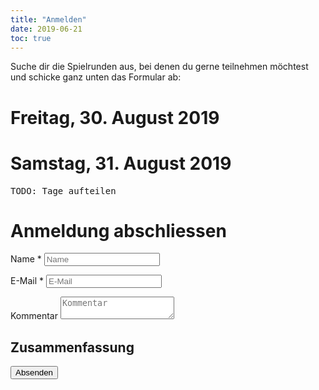 ```yaml
---
title: "Anmelden"
date: 2019-06-21
toc: true
---
```


Suche dir die Spielrunden aus, bei denen du gerne teilnehmen möchtest und schicke ganz unten das Formular ab:

<template id="i18n">
    <p data-id="friday" data-text="Freitag">-</p>
    <p data-id="saturday" data-text="Samstag">-</p>
    <!-- e.g. countryflags.com -->
    <p data-id="flag-url-DE" data-text="/graphics/germany-flag-small.png">-</p>
    <p data-id="flag-url-EN" data-text="/graphics/united-kingdom-flag-small.png">-</p>
</template>

<template id="round-template">
    <label data-id="container">
        <div class="round">
            <h1><span data-id="name"></span></h1>
            <p>Spielleiter: <span data-id="gm"></span></p>
            <p>Spielbeschreibung: <span data-id="game-description"></span></p>
            <p>Kampagnenbeschreibung: <span data-id="campaign-description"></span></p>
            <p>Sprache: <span data-id="lang"></span> <img height="10" data-id="lang-img"></p>
            <p>Tag/Zeit: <span data-id="day"></span> / <span data-id="from"></span> - <span data-id="to"></span></p>
            <p>Spieler Aktuell: <strong><span data-id="players-current"></span></strong> / Max: <span data-id="players-max"></span></p>
            <p class="hint c-btn"><span data-id="hint"></span></p>
            <input data-id="checkbox" type="checkbox">
        </div>
    </label>
</template>

<template id="summary-template">
    <p data-id="container">Name: <span data-id="name"></span> / Tag <span data-id="day"></span> / Von <span data-id="from"></span> / Bis <span data-id="to"></span></p>
</template>

# Freitag, 30. August 2019

<div id="c-rounds" class="u-bleed-out"></div>

# Samstag, 31. August 2019

<pre>TODO: Tage aufteilen</pre>

# Anmeldung abschliessen

<div class="c-form">
<form action="https://formsubmit.co/mail@rollenspieltag.ch" method="POST">
    <div>
        <p class="c-form--item c-form-field--text">
            <label for="name">Name *</label>
            <input name="name" id="name" type="text" placeholder="Name">
        </p>
        <p class="c-form--item c-form-field--text">
            <label for="email">E-Mail *</label>
            <input name="email" id="email" type="email" placeholder="E-Mail">
        </p>
        <p class="c-form--item c-form-field--text">
            <label for="comment">Kommentar</label>
            <textarea comment="message" id="comment" placeholder="Kommentar"></textarea>
        </p>

<h2>Zusammenfassung</h2>

<div id="summaries"></div>
        <input class="c-btn" type="submit" id="submit" value="Absenden">
        <input type="hidden" name="_next" value="http://localhost:1313/program_test/">
        <input type="hidden" name="_captcha" value="false">
    </div>
</form>
</div>



<script src="/scripts/rollenspieltage.js"></script>
<script>
'use strict';

async function main() {
    const registrations = await getRegistrations();

    const i18nMap = {};
    document.getElementById('i18n').content.querySelectorAll('*').forEach(child => {
        i18nMap[child.dataset.id] = child.dataset.text;
    });

    function translate(what) {
        return i18nMap[what];
    }

    async function submit() {
        const nameNode = document.getElementById('name');
        const emailNode = document.getElementById('email');
        const commentNode = document.getElementById('comment');
        const name = nameNode.value;
        const email = emailNode.value;
        const comment = commentNode.value;
        await submitRegistration(name, email, comment);
    }

    function showSummaries(event) {
        const summaryTemplateNode = document.getElementById('summary-template');
        const summariesNode = document.getElementById('summaries');
        const roundsNode = document.getElementById('c-rounds');
        const fragment = document.createDocumentFragment();
        forEachRound(registrations, (roundId, round, game, playersMax, playersCurrent) => {
            const roundNode = roundsNode.querySelector('[data-round-id="' + roundId + '"]');
            const checkboxNode = roundNode.querySelector('[data-id=checkbox]');
            const hintNode = roundNode.querySelector('[data-id=hint]');
            hintNode.innerText = checkboxNode.checked ? 'AUSGEWÄHLT' : 'AUSWÄHLEN'; // TODO do something useful here or remove it
            if(checkboxNode.checked === true) {
                const templateNode = summaryTemplateNode.content.cloneNode(true);
                templateNode.querySelector('[data-id=name]').innerText = game.name;
                templateNode.querySelector('[data-id=day]').innerText = translate(round.day);
                templateNode.querySelector('[data-id=from]').innerText = round.from;
                templateNode.querySelector('[data-id=to]').innerText = round.to;
                fragment.appendChild(templateNode);
            }
        });

        replaceWithFragment(summariesNode, fragment);
    }

    function showRounds() {
        const roundTemplateNode = document.getElementById('round-template');
        const roundsNode = document.getElementById('c-rounds');
        const fragment = document.createDocumentFragment();

        forEachRound(registrations, (roundId, round, game, playersMax, playersCurrent) => {
            const templateNode = roundTemplateNode.content.cloneNode(true);
            if(playersCurrent === playersMax) {
                templateNode.querySelector('[data-id=container]').classList.add('round-full');
            }
            templateNode.querySelector('[data-id=container]').dataset.roundId = roundId;
            templateNode.querySelector('[data-id=name]').innerText = game.name;
            templateNode.querySelector('[data-id=gm]').innerText = game.gm;
            templateNode.querySelector('[data-id=game-description]').innerText = game.gameDescription;
            templateNode.querySelector('[data-id=campaign-description]').innerText = game.campaignDescription;
            templateNode.querySelector('[data-id=lang]').innerText = game.lang;
            templateNode.querySelector('[data-id=lang-img]').src = translate('flag-url-' + game.lang);
            templateNode.querySelector('[data-id=day]').innerText = translate(round.day);
            templateNode.querySelector('[data-id=from]').innerText = round.from;
            templateNode.querySelector('[data-id=to]').innerText = round.to;
            templateNode.querySelector('[data-id=players-current]').innerText = playersCurrent;
            templateNode.querySelector('[data-id=players-max]').innerText = game.playersMax;
            const checkboxNode = templateNode.querySelector('[data-id=checkbox]');
            checkboxNode.addEventListener('change', showSummaries);
            fragment.appendChild(templateNode);
        });

        replaceWithFragment(roundsNode, fragment);
    }

    document.getElementById('submit').addEventListener('click', submit);

    showRounds();
    showSummaries();
}

window.addEventListener('load', main);

</script>